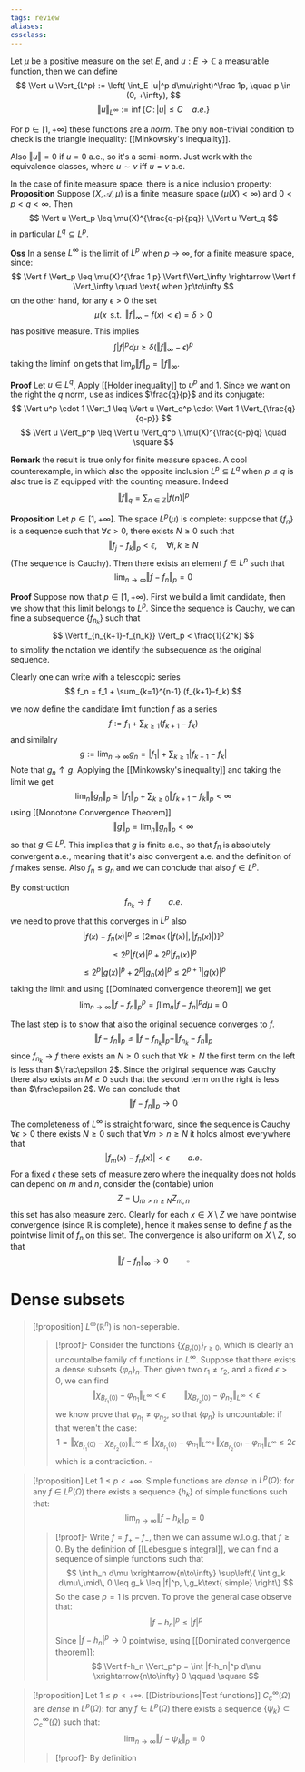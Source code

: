```yaml
---
tags: review
aliases:
cssclass:
---
```

 
Let $\mu$ be a positive measure on the set $E$, and $u : E \to \mathbb{C}$ a measurable function, then we can define
$$
\Vert u \Vert_{L^p} := \left( \int_E |u|^p d\mu\right)^\frac 1p, \quad p \in (0, +\infty),
$$
$$
\Vert u \Vert_{L^\infty} := \inf \{C \,:\, |u| \leq C\quad a.e.\}
$$


For $p \in [1,+\infty]$ these functions are a _norm_. The only non-trivial condition to check is the triangle inequality: [[Minkowsky's inequality]].

Also $\Vert u \Vert  = 0$ if $u = 0$ a.e., so it's a semi-norm. Just work with the equivalence classes, where $u \sim v$ iff $u=v$ a.e.

In the case of finite measure space, there is a nice inclusion property:
**Proposition** Suppose $(X,\mathcal{A}, \mu)$ is a finite measure space $(\mu(X) < \infty)$ and $0 < p < q < \infty$. Then
$$
\Vert u \Vert_p \leq \mu(X)^{\frac{q-p}{pq}} \,\Vert u \Vert_q
$$
in particular $L^q \subseteq L^p$.

**Oss** In a sense $L^\infty$ is the limit of $L^p$ when $p \to \infty$, for a finite measure space, since:
$$
\Vert f \Vert_p \leq \mu(X)^{\frac 1 p} \Vert f\Vert_\infty \rightarrow \Vert f \Vert_\infty \quad \text{ when }p\to\infty
$$
on the other hand, for any $\epsilon > 0$ the set
$$
\mu(x \,\text{ s.t. } \,\Vert f\Vert_\infty-f(x) < \epsilon) =\delta > 0
$$
has positive measure. This implies
$$
\int |f|^pd\mu \geq \delta(\Vert f\Vert_\infty -\epsilon)^p
$$
taking the $\liminf$ on gets that $\lim_p \Vert f\Vert_p = \Vert f\Vert_\infty$.

**Proof** Let $u \in L^q$, Apply [[Holder inequality]] to $u^p$ and $1$. Since we want on the right the $q$ norm, use as  indices $\frac{q}{p}$ and its conjugate:
$$
\Vert u^p \cdot 1 \Vert_1 \leq \Vert u \Vert_q^p \cdot \Vert 1 \Vert_{\frac{q}{q-p}}
$$
$$
\Vert u \Vert_p^p \leq \Vert u \Vert_q^p \,\mu(X)^{\frac{q-p}q} \quad \square
$$

**Remark** the result is true only for finite measure spaces. A cool counterexample, in which also the opposite inclusion $L^p \subseteq L^q$ when $p \leq q$ is also true is $\mathbb{Z}$ equipped with the counting measure. Indeed
$$
\Vert f \Vert_q = \sum_{n \in \mathbb{Z}}|f(n)|^p
$$


**Proposition** Let $p \in [1, +\infty]$. The space $L^p(\mu)$ is complete: suppose that $\{f_n\}$ is a sequence such that $\forall \epsilon > 0$, there exists $N \geq 0$ such that
$$
\Vert f_j - f_k \Vert_p < \epsilon, \quad \forall i,k \geq N
$$
(The sequence is Cauchy). Then there exists an element $f \in L^p$ such that
$$
\lim_{n\to\infty} \Vert f- f_n\Vert_p =0
$$

**Proof** Suppose now that $p \in [1,+\infty)$. First we build a limit candidate, then we show that this limit belongs to $L^p$. Since the sequence is Cauchy, we can fine a subsequence $\{f_{n_k}\}$ such that
$$
\Vert f_{n_{k+1}-f_{n_k}} \Vert_p < \frac{1}{2^k}
$$
to simplify the notation we identify the subsequence as the original sequence.

Clearly one can write with a telescopic series
$$
f_n = f_1 + \sum_{k=1}^{n-1} (f_{k+1}-f_k)
$$

we now define the candidate limit function $f$ as a series
$$
f := f_1 + \sum_{k\geq 1} (f_{k+1}-f_k)
$$
and similalry
$$
g := \lim_{n\to\infty} g_n =|f_1| + \sum_{k\geq 1} |f_{k+1}-f_k|
$$
Note that $g_n \uparrow g$. 
Applying the [[Minkowsky's inequality]] and taking the limit we get
$$
\lim_n\Vert g_n\Vert_p\leq \Vert f_1\Vert_p + \sum_{k\geq 0} \Vert f_{k+1}-f_k \Vert_p < \infty
$$
using [[Monotone Convergence Theorem]]
$$
\Vert g \Vert_p = \lim_n \Vert g_n \Vert_p < \infty
$$
so that $g \in L^p$.  This implies that $g$ is finite a.e., so that $f_n$ is absolutely convergent a.e., meaning that it's also convergent a.e. and the definition of $f$ makes sense. Also $f_n \leq g_n$ and we can conclude that also $f \in L^p$. 

By construction 
$$
f_{n_k} \to f \qquad a.e.
$$
we need to prove that this converges in $L^p$ also
$$
|f(x) - f_n(x)|^p \leq [2\max(|f(x)|, |f_n(x)|)]^p
$$
$$
\leq 2^p |f(x)|^p + 2^p|f_n(x)|^p
$$
$$
\leq 2^p|g(x)|^p + 2^p|g_n(x)|^p \leq 2^{p+1}|g(x)|^p
$$
taking the limit and using [[Dominated convergence theorem]] we get
$$
\lim_{n\to\infty} \Vert f-f_n\Vert_p^p = \int \lim_n |f-f_n|^p d\mu = 0
$$


The last step is to show that also the original sequence converges to $f$.
$$
\Vert f-f_n\Vert_p \leq \Vert f-f_{n_k}\Vert_p + \Vert f_{n_k}-f_n\Vert_p
$$
since $f_{n_k} \to f$ there exists an $N \geq 0$ such that $\forall k \geq N$ the first term on the left is less than $\frac\epsilon 2$. Since the original sequence was Cauchy there also exists an $M \geq 0$ such that the second term on the right is less than $\frac\epsilon 2$. We can conclude that
$$
\Vert f-f_n \Vert_p \to 0
$$

The completeness of $L^\infty$ is straight forward, since the sequence is Cauchy $\forall \epsilon  > 0$ there exists $N \geq 0$ such that $\forall m > n \geq N$ it holds almost everywhere that
$$
|f_m(x)-f_n(x)| < \epsilon \qquad a.e.
$$
For a fixed $\epsilon$ these sets of measure zero where the inequality does not holds can depend on $m$ and $n$, consider the (contable) union
$$
Z = \bigcup_{m>n\geq N} Z_{m,n}
$$
this set has also measure zero. Clearly for each $x \in X\setminus Z$ we have pointwise convergence (since $\mathbb{R}$ is complete), hence it makes sense to define $f$ as the pointwise limit of $f_n$ on this set. The convergence is also uniform on $X\setminus Z$, so that
$$
\Vert f-f_n \Vert_\infty \to 0 \qquad \square
$$


# Dense subsets

> [!proposition]
> $L^\infty(\mathbb{R}^n)$ is non-seperable.
> > [!proof]-
> > Consider the functions $\{\chi_{B_r(0)}\}_{r\geq 0}$, which is clearly an uncountalbe family of functions in $L^\infty$. Suppose that there exists a dense subsets $\{ \varphi_n\}_n$. Then given two $r_1 \neq r_2$, and a fixed $\epsilon > 0$,  we can find
> > $$
> > \Vert \chi_{B_{r_1}(0)} - \varphi_{n_1} \Vert_{L^\infty} < \epsilon \qquad \Vert \chi_{B_{r_2}(0)} - \varphi_{n_2} \Vert_{L^\infty} < \epsilon
> > $$
> > we know prove that $\varphi_{n_1} \neq \varphi_{n_2}$, so that $\{\varphi_n\}$ is uncountable: if that weren't the case:
> > $$
> > 1 = \Vert \chi_{B_{r_1}(0)} - \chi_{B_{r_2}(0)} \Vert_{L^\infty} \leq \Vert \chi_{B_{r_1}(0)} - \varphi_{n_1} \Vert_{L^\infty} + 
> > \Vert \chi_{B_{r_2}(0)} - \varphi_{n_1} \Vert_{L^\infty} \leq 2 \epsilon
> > $$
> > which is a contradiction. $\square$

> [!proposition]
> Let $1 \leq p < +\infty$. Simple functions are _dense_ in $L^p(\Omega)$: for any $f \in L^p(\Omega)$ there exists a sequence $\{h_k\}$ of simple functions such that:
> $$
> \lim_{n\to\infty} \Vert f - h_k \Vert_p = 0
> $$
> > [!proof]-
> > Write $f = f_+ - f_-$, then we can assume w.l.o.g. that $f \geq 0$.
> >  By the definition of [[Lebesgue's integral]], we can find a sequence of simple functions such that
> >  $$
> >  \int h_n d\mu \xrightarrow{n\to\infty} \sup\left\{ \int g_k d\mu\,\mid\, 0 \leq g_k \leq |f|^p, \,g_k\text{ simple} \right\}
> >  $$
> > So the case $p=1$ is proven. To prove the general case observe that:
> >  $$
> >  |f-h_n|^p \leq |f|^p
> >  $$
> > Since $|f - h_n|^p \to 0$ pointwise, using [[Dominated convergence theorem]]:
> > $$
> > \Vert f-h_n \Vert_p^p = \int |f-h_n|^p d\mu \xrightarrow{n\to\infty} 0 \qquad \square
> > $$
> >


> [!proposition]
> Let $1 \leq p < +\infty$. [[Distributions|Test functions]] $C_c^\infty(\Omega)$ are _dense_ in $L^p(\Omega)$: for any $f \in L^p(\Omega)$ there exists a sequence $\{\psi_k\} \subset C_c^\infty(\Omega)$ such that:
> $$
> \lim_{n\to\infty} \Vert f - \psi_k \Vert_p = 0
> $$
> > [!proof]-
> >  By definition 



